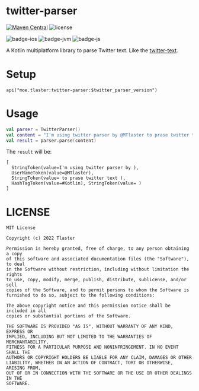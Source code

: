 # twitter-parser
[![Maven Central](https://maven-badges.herokuapp.com/maven-central/moe.tlaster/twitter-parser/badge.svg)](https://maven-badges.herokuapp.com/maven-central/moe.tlaster/twitter-parser)
![license](https://img.shields.io/github/license/Tlaster/twitter-parser)

![badge-ios](https://img.shields.io/badge/Platform-iOS-lightgray)
![badge-jvm](https://img.shields.io/badge/Platform-JVM-orange)
![badge-js](https://img.shields.io/badge/Platform-JS-yellow)

A Kotlin multiplatform library to parse Twitter text. Like the [twitter-text](https://github.com/twitter/twitter-text).

# Setup
```
api("moe.tlaster:twitter-parser:$twitter_parser_version")
```
# Usage
```Kotlin
val parser = TwitterParser()
val content = "I'm using twitter parser by @MTlaster to prase twitter text #Kotlin "
val result = parser.parse(content)
```
The `result` will be:
```
[
  StringToken(value=I'm using twitter parser by ),
  UserNameToken(value=@MTlaster), 
  StringToken(value= to prase twitter text ), 
  HashTagToken(value=#Kotlin), StringToken(value= )
]
```

# LICENSE
```
MIT License

Copyright (c) 2022 Tlaster

Permission is hereby granted, free of charge, to any person obtaining a copy
of this software and associated documentation files (the "Software"), to deal
in the Software without restriction, including without limitation the rights
to use, copy, modify, merge, publish, distribute, sublicense, and/or sell
copies of the Software, and to permit persons to whom the Software is
furnished to do so, subject to the following conditions:

The above copyright notice and this permission notice shall be included in all
copies or substantial portions of the Software.

THE SOFTWARE IS PROVIDED "AS IS", WITHOUT WARRANTY OF ANY KIND, EXPRESS OR
IMPLIED, INCLUDING BUT NOT LIMITED TO THE WARRANTIES OF MERCHANTABILITY,
FITNESS FOR A PARTICULAR PURPOSE AND NONINFRINGEMENT. IN NO EVENT SHALL THE
AUTHORS OR COPYRIGHT HOLDERS BE LIABLE FOR ANY CLAIM, DAMAGES OR OTHER
LIABILITY, WHETHER IN AN ACTION OF CONTRACT, TORT OR OTHERWISE, ARISING FROM,
OUT OF OR IN CONNECTION WITH THE SOFTWARE OR THE USE OR OTHER DEALINGS IN THE
SOFTWARE.
```

